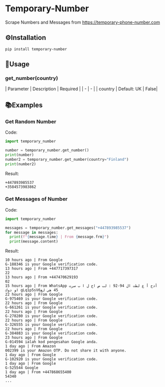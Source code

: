 # Temporary-Number
Scrape Numbers and Messages from https://temporary-phone-number.com
## ⚙️Installation
```
pip install temporary-number
```
## 📕Usage
### get_number(country)
| Parameter | Description | Required |
| - | - |
| country | Default: UK | False|
## 📚Examples
### Get Random Number
Code:
```py
import temporary_number

number = temporary_number.get_number()
print(number)
number2 = temporary_number.get_number(country="Finland")
print(number2)
```
Result:
```
+447893985537
+3584573983862
```
### Get Messages of Number
Code:
```py
import temporary_number

messages = temporary_number.get_messages("+447893985537")
for message in messages:
  print(f"{message.time} | From {message.frm}")
  print(message.content)
```
Result:
```
10 hours ago | From Google
G-188346 is your Google verification code.
13 hours ago | From +447717397317
22
13 hours ago | From +447470629193
02
15 hours ago | From WhatsApp ‎‫أدح أ ع لطت ال 94-92 : لب ص اخ ل ا ب سرت او دوك‬‎ ‎‫45 هي لعgLq1p5sV6‬‎
22 hours ago | From Google
G-975469 is your Google verification code.
22 hours ago | From Google
G-661261 is your Google verification code.
22 hours ago | From Google
G-278280 is your Google verification code.
22 hours ago | From Google
G-326555 is your Google verification code.
22 hours ago | From Google
G-384883 is your Google verification code.
23 hours ago | From Google
G-014594 ialah kod pengesahan Google anda.
1 day ago | From Amazon
002399 is your Amazon OTP. Do not share it with anyone.
1 day ago | From Google
G-102920 is your Google verification code.
1 day ago | From Google
G-525544 Google
1 day ago | From +447868655400
54340
...
```
